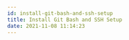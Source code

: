 ```yaml
---
id: install-git-bash-and-ssh-setup
title: Install Git Bash and SSH Setup
date: 2021-11-08 11:14:23
---
```

